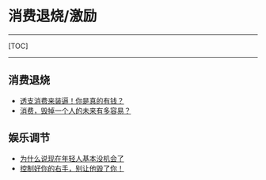 # 消费退烧/激励

---

[TOC]

---

## 消费退烧

- [透支消费来装逼！你是真的有钱？](https://www.bilibili.com/watchlater/#/av66996909/p1)
- [消费，毁掉一个人的未来有多容易？](https://www.bilibili.com/watchlater/#/av82643386/p1)

## 娱乐调节

- [为什么说现在年轻人基本没机会了](https://www.bilibili.com/watchlater/#/av71021463/p1)
- [控制好你的右手，别让他毁了你！](https://www.bilibili.com/watchlater/#/av75422828/p1)

